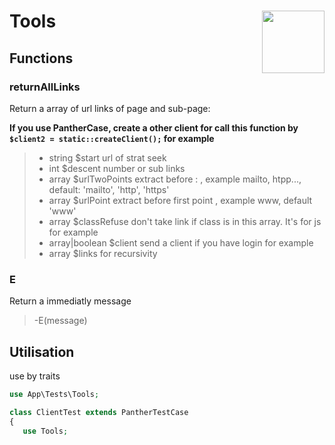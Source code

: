 # Tools <img align="right" width="100" height="100" src="https://avatars.githubusercontent.com/u/68180174?s=80 ">


## Functions

### returnAllLinks

Return a array of url links of page and sub-page:

**If you use PantherCase, create a other client for call this function by 
`$client2 = static::createClient();` for example**

>- string $start url of strat seek
>- int $descent number or sub links
>- array $urlTwoPoints extract before : , example mailto, htpp..., default: 'mailto', 'http', 'https'
>- array $urlPoint extract before first point , example www, default 'www'
>- array $classRefuse don't take link if class is in this array. It's for js for example
>- array|boolean $client send a client if you have login for example
>- array $links for recursivity

### E

Return a immediatly message
>-E(message)

## Utilisation

use by traits

```php
use App\Tests\Tools;

class ClientTest extends PantherTestCase
{
   use Tools;
```
